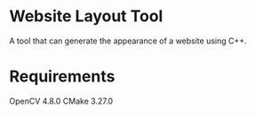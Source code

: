 # Website Layout Tool
 A tool that can generate the appearance of a website using C++.

# Requirements
OpenCV 4.8.0
CMake 3.27.0

